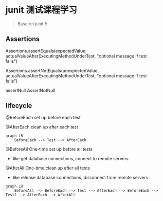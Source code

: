 # junit 测试课程学习

> Base on junit 5

## Assertions

Assertions.assertEquals(expectedValue, actualValueAfterExecutingMethodUnderTest, "optional message if test fails")

Assertions.assertNotEquals(unexpectedValue, actualValueAfterExecutingMethodUnderTest, "optional message if test fails")

assertNull
AssertNotNull

## lifecycle

@BeforeEach
set up before each test

@AfterEach
clean up after each test

```mermaid
graph LR
    BeforeEach --> Test --> AfterEach
```

@BeforeAll
One-time set up before all tests
* like get database connections, connect to remote servers

@AfterAll
One-time clean up after all tests
* like release database connections, disconnect from remote servers

```mermaid
graph LR
    BeforeAll --> BeforeEach --> Test --> AfterEach --> BeforeEach --> Test2 --> AfterEach --> AfterAll
```